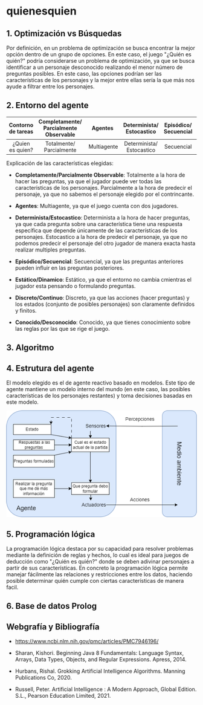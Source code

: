# quienesquien

## 1. Optimización vs Búsquedas

Por definición, en un problema de optimización se busca encontrar la mejor opción dentro de un grupo de opciones. En este caso, el juego "¿Quién es quién?" podría considerarse un problema de optimización, ya que se busca identificar a un personaje desconocido realizando el menor número de preguntas posibles. En este caso, las opciones podrían ser las características de los personajes y la mejor entre ellas sería la que más nos ayude a filtrar entre los personajes.

## 2. Entorno del agente

Contorno de tareas | Completamente/ Parcialmente Observable | Agentes | Determinista/ Estocastico | Episódico/ Secuencial  | Estático/ Dinamico | Discreto/ Continuo | Conocido/ Desconocido
:---: | :---: | :---: | :---: | :---: | :---: | :---: | :---: |
 ¿Quien es quien? | Totalmente/ Parcialmente | Multiagente | Determinista/ Estocastico | Secuencial | Estático |  Discreto |  Conocido |

 Explicación de las características elegidas:

- **Completamente/Parcialmente Observable**: Totalmente a la hora de hacer las preguntas, ya que el jugador puede ver todas las caracteristicas de los personajes. Parcialmente a la hora de predecir el personaje, ya que no sabemos el personaje elegido por el contrincante.

- **Agentes**: Multiagente, ya que el juego cuenta con dos jugadores.

- **Determinista/Estocastico**: Determinista a la hora de hacer preguntas, ya que cada pregunta sobre una característica tiene una respuesta específica que depende únicamente de las características de los personajes. Estocastico a la hora de predecir el personaje, ya que no podemos predecir el personaje del otro jugador de manera exacta hasta realizar multiples preguntas.

- **Episódico/Secuencial**: Secuencial, ya que las preguntas anteriores pueden influir en las preguntas posteriores.

- **Estático/Dinamico**: Estático, ya que el entorno no cambia cmientras el jugador esta pensando o formulando preguntas.

- **Discreto/Continuo**: Discreto, ya que  las acciones (hacer preguntas) y los estados (conjunto de posibles personajes) son claramente definidos y finitos.

- **Conocido/Desconocido**: Conocido, ya que tienes conocimiento sobre las reglas por las que se rige el juego.

## 3. Algoritmo


## 4. Estrutura del agente

El modelo elegido es el de agente reactivo basado en modelos. Este tipo de agente mantiene un modelo interno del mundo (en este caso, las posibles características de los personajes restantes) y toma decisiones basadas en este modelo.

![Modelo agente basado objetivos](./doc/modelo_QEQ.png)

## 5. Programación lógica

La programación lógica destaca por su capacidad para resolver problemas mediante la definición de reglas y hechos, lo cual es ideal para juegos de deducción como "¿Quién es quién?" donde se deben adivinar personajes a partir de sus características. En concreto la programación lógica permite manejar fácilmente las relaciones y restricciones entre los datos, haciendo posible determinar quién cumple con ciertas características de manera facil.

## 6. Base de datos Prolog


## Webgrafía y Bibliografía

- https://www.ncbi.nlm.nih.gov/pmc/articles/PMC7946196/

- Sharan, Kishori. Beginning Java 8 Fundamentals: Language Syntax, Arrays, Data Types, Objects, and Regular Expressions. Apress, 2014.
- Hurbans, Rishal. Grokking Artificial Intelligence Algorithms. Manning Publications Co, 2020.
- Russell, Peter. Artificial Intelligence : A Modern Approach, Global Edition. S.L., Pearson Education Limited, 2021.